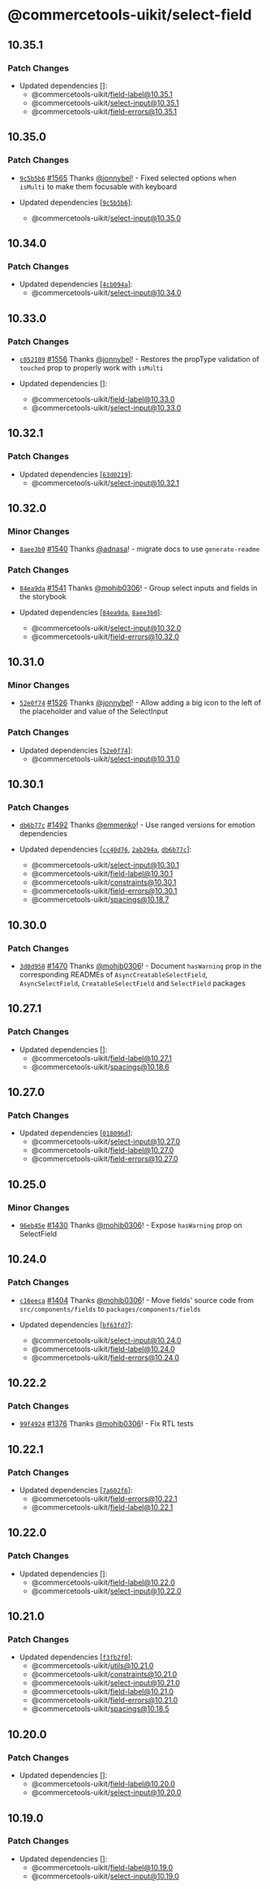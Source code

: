 # @commercetools-uikit/select-field

## 10.35.1

### Patch Changes

- Updated dependencies []:
  - @commercetools-uikit/field-label@10.35.1
  - @commercetools-uikit/select-input@10.35.1
  - @commercetools-uikit/field-errors@10.35.1

## 10.35.0

### Patch Changes

- [`9c5b5b6`](https://github.com/commercetools/ui-kit/commit/9c5b5b68d64c2ba9b9a12c73d2b278b814eff4b0) [#1565](https://github.com/commercetools/ui-kit/pull/1565) Thanks [@jonnybel](https://github.com/jonnybel)! - Fixed selected options when `isMulti` to make them focusable with keyboard

- Updated dependencies [[`9c5b5b6`](https://github.com/commercetools/ui-kit/commit/9c5b5b68d64c2ba9b9a12c73d2b278b814eff4b0)]:
  - @commercetools-uikit/select-input@10.35.0

## 10.34.0

### Patch Changes

- Updated dependencies [[`4cb094a`](https://github.com/commercetools/ui-kit/commit/4cb094a5db4ec3fd27455ad9d7028b43111b3667)]:
  - @commercetools-uikit/select-input@10.34.0

## 10.33.0

### Patch Changes

- [`c052109`](https://github.com/commercetools/ui-kit/commit/c05210982bd8323c2920dadd9987ca80cbdc87c2) [#1556](https://github.com/commercetools/ui-kit/pull/1556) Thanks [@jonnybel](https://github.com/jonnybel)! - Restores the propType validation of `touched` prop to properly work with `isMulti`

- Updated dependencies []:
  - @commercetools-uikit/field-label@10.33.0
  - @commercetools-uikit/select-input@10.33.0

## 10.32.1

### Patch Changes

- Updated dependencies [[`63d0219`](https://github.com/commercetools/ui-kit/commit/63d0219ced9dcf32e8a98930c88558a12435bfdc)]:
  - @commercetools-uikit/select-input@10.32.1

## 10.32.0

### Minor Changes

- [`8aee3b0`](https://github.com/commercetools/ui-kit/commit/8aee3b005eb428522cc8341498bc9191a93be99b) [#1540](https://github.com/commercetools/ui-kit/pull/1540) Thanks [@adnasa](https://github.com/adnasa)! - migrate docs to use `generate-readme`

### Patch Changes

- [`84ea9da`](https://github.com/commercetools/ui-kit/commit/84ea9da9dcb93486747ceadfd2a27d652df8981d) [#1541](https://github.com/commercetools/ui-kit/pull/1541) Thanks [@mohib0306](https://github.com/mohib0306)! - Group select inputs and fields in the storybook

- Updated dependencies [[`84ea9da`](https://github.com/commercetools/ui-kit/commit/84ea9da9dcb93486747ceadfd2a27d652df8981d), [`8aee3b0`](https://github.com/commercetools/ui-kit/commit/8aee3b005eb428522cc8341498bc9191a93be99b)]:
  - @commercetools-uikit/select-input@10.32.0
  - @commercetools-uikit/field-errors@10.32.0

## 10.31.0

### Minor Changes

- [`52e0f74`](https://github.com/commercetools/ui-kit/commit/52e0f74153b09381ab010cbe4e328fa03e4fc8f1) [#1526](https://github.com/commercetools/ui-kit/pull/1526) Thanks [@jonnybel](https://github.com/jonnybel)! - Allow adding a big icon to the left of the placeholder and value of the SelectInput

### Patch Changes

- Updated dependencies [[`52e0f74`](https://github.com/commercetools/ui-kit/commit/52e0f74153b09381ab010cbe4e328fa03e4fc8f1)]:
  - @commercetools-uikit/select-input@10.31.0

## 10.30.1

### Patch Changes

- [`db6b77c`](https://github.com/commercetools/ui-kit/commit/db6b77c3baf110136440dfc7c6d42cace74eb85e) [#1492](https://github.com/commercetools/ui-kit/pull/1492) Thanks [@emmenko](https://github.com/emmenko)! - Use ranged versions for emotion dependencies

- Updated dependencies [[`cc40d76`](https://github.com/commercetools/ui-kit/commit/cc40d765fdeff8626a9886e080eab35dad97b805), [`2ab294a`](https://github.com/commercetools/ui-kit/commit/2ab294a36e98dc3483507127a0b5d35862cf5429), [`db6b77c`](https://github.com/commercetools/ui-kit/commit/db6b77c3baf110136440dfc7c6d42cace74eb85e)]:
  - @commercetools-uikit/select-input@10.30.1
  - @commercetools-uikit/field-label@10.30.1
  - @commercetools-uikit/constraints@10.30.1
  - @commercetools-uikit/field-errors@10.30.1
  - @commercetools-uikit/spacings@10.18.7

## 10.30.0

### Patch Changes

- [`3d0d950`](https://github.com/commercetools/ui-kit/commit/3d0d950f7a3ed15a8d09cf5ae3a98b70f0f4e2d0) [#1470](https://github.com/commercetools/ui-kit/pull/1470) Thanks [@mohib0306](https://github.com/mohib0306)! - Document `hasWarning` prop in the corresponding READMEs of `AsyncCreatableSelectField`, `AsyncSelectField`, `CreatableSelectField` and `SelectField` packages

## 10.27.1

### Patch Changes

- Updated dependencies []:
  - @commercetools-uikit/field-label@10.27.1
  - @commercetools-uikit/spacings@10.18.6

## 10.27.0

### Patch Changes

- Updated dependencies [[`018096d`](https://github.com/commercetools/ui-kit/commit/018096d3e5f4f33d1a5929e0b3f408baf5ce65b7)]:
  - @commercetools-uikit/select-input@10.27.0
  - @commercetools-uikit/field-label@10.27.0
  - @commercetools-uikit/field-errors@10.27.0

## 10.25.0

### Minor Changes

- [`96eb45e`](https://github.com/commercetools/ui-kit/commit/96eb45eaec9bc15ca27b9c5d7de04955855ef3a1) [#1430](https://github.com/commercetools/ui-kit/pull/1430) Thanks [@mohib0306](https://github.com/mohib0306)! - Expose `hasWarning` prop on SelectField

## 10.24.0

### Patch Changes

- [`c16eeca`](https://github.com/commercetools/ui-kit/commit/c16eeca83593634f0d989582526534bd0bbf120d) [#1404](https://github.com/commercetools/ui-kit/pull/1404) Thanks [@mohib0306](https://github.com/mohib0306)! - Move fields' source code from `src/components/fields` to `packages/components/fields`

- Updated dependencies [[`bf63fd7`](https://github.com/commercetools/ui-kit/commit/bf63fd7b13b9d1a2386b85f123fcda93823d4bcf)]:
  - @commercetools-uikit/select-input@10.24.0
  - @commercetools-uikit/field-label@10.24.0
  - @commercetools-uikit/field-errors@10.24.0

## 10.22.2

### Patch Changes

- [`99f4924`](https://github.com/commercetools/ui-kit/commit/99f492499b4be23adca99fb75a4b267a7abc32ad) [#1376](https://github.com/commercetools/ui-kit/pull/1376) Thanks [@mohib0306](https://github.com/mohib0306)! - Fix RTL tests

## 10.22.1

### Patch Changes

- Updated dependencies [[`7a602f6`](https://github.com/commercetools/ui-kit/commit/7a602f6005d7dc3e83bdd0b4bbab64d18e1f7bd8)]:
  - @commercetools-uikit/field-errors@10.22.1
  - @commercetools-uikit/field-label@10.22.1

## 10.22.0

### Patch Changes

- Updated dependencies []:
  - @commercetools-uikit/field-label@10.22.0
  - @commercetools-uikit/select-input@10.22.0

## 10.21.0

### Patch Changes

- Updated dependencies [[`f3fb2f0`](https://github.com/commercetools/ui-kit/commit/f3fb2f02f303b8627eece8972c5421e0d17ebb64)]:
  - @commercetools-uikit/utils@10.21.0
  - @commercetools-uikit/constraints@10.21.0
  - @commercetools-uikit/select-input@10.21.0
  - @commercetools-uikit/field-label@10.21.0
  - @commercetools-uikit/field-errors@10.21.0
  - @commercetools-uikit/spacings@10.18.5

## 10.20.0

### Patch Changes

- Updated dependencies []:
  - @commercetools-uikit/field-label@10.20.0
  - @commercetools-uikit/select-input@10.20.0

## 10.19.0

### Patch Changes

- Updated dependencies []:
  - @commercetools-uikit/field-label@10.19.0
  - @commercetools-uikit/select-input@10.19.0

